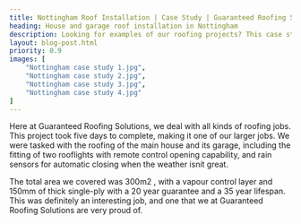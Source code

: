 ```yaml
---
title: Nottingham Roof Installation | Case Study | Guaranteed Roofing Solutions
heading: House and garage roof installation in Nottingham
description: Looking for examples of our roofing projects? This case study details a house and garage roof installation in Nottingham.
layout: blog-post.html
priority: 0.9
images: [
    "Nottingham case study 1.jpg",
    "Nottingham case study 2.jpg",
    "Nottingham case study 3.jpg",
    "Nottingham case study 4.jpg"
]
---
```


Here at Guaranteed Roofing Solutions, we deal with all kinds of roofing jobs. This project took five days to complete, making it one of our larger jobs. We were tasked with the roofing of the main house and its garage, including the fitting of two rooflights with remote control opening capability, and rain sensors for automatic closing when the weather isnít great.

The total area we covered was 300m2 , with a vapour control layer and 150mm of thick single-ply with a 20 year guarantee and a 35 year lifespan. This was definitely an interesting job, and one that we at Guaranteed Roofing Solutions are very proud of.

